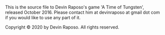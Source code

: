 This is the source file to Devin Raposo's game 'A Time of Tungsten', released October 2016. Please contact him at devinraposo at gmail dot com if you would like to use any part of it.

Copyright © 2020 by Devin Raposo. All rights reserved.

